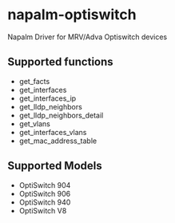 # napalm-optiswitch

Napalm Driver for MRV/Adva Optiswitch devices

## Supported functions

* get_facts
* get_interfaces
* get_interfaces_ip
* get_lldp_neighbors
* get_lldp_neighbors_detail
* get_vlans
* get_interfaces_vlans
* get_mac_address_table

## Supported Models

* OptiSwitch 904
* OptiSwitch 906
* OptiSwitch 940
* OptiSwitch V8